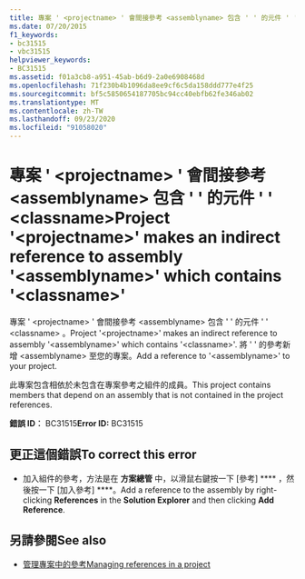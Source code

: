 ```yaml
---
title: 專案 ' <projectname> ' 會間接參考 <assemblyname> 包含 ' ' 的元件 ' ' <classname>
ms.date: 07/20/2015
f1_keywords:
- bc31515
- vbc31515
helpviewer_keywords:
- BC31515
ms.assetid: f01a3cb8-a951-45ab-b6d9-2a0e6908468d
ms.openlocfilehash: 71f230b4b1096da8ee9cf6c5da158ddd777e4f25
ms.sourcegitcommit: bf5c5850654187705bc94cc40ebfb62fe346ab02
ms.translationtype: MT
ms.contentlocale: zh-TW
ms.lasthandoff: 09/23/2020
ms.locfileid: "91058020"
---
```

# <a name="project-projectname-makes-an-indirect-reference-to-assembly-assemblyname-which-contains-classname"></a><span data-ttu-id="381ea-102">專案 ' \<projectname> ' 會間接參考 \<assemblyname> 包含 ' ' 的元件 ' ' \<classname></span><span class="sxs-lookup"><span data-stu-id="381ea-102">Project '\<projectname>' makes an indirect reference to assembly '\<assemblyname>' which contains '\<classname>'</span></span>

<span data-ttu-id="381ea-103">專案 ' \<projectname> ' 會間接參考 \<assemblyname> 包含 ' ' 的元件 ' ' \<classname> 。</span><span class="sxs-lookup"><span data-stu-id="381ea-103">Project '\<projectname>' makes an indirect reference to assembly '\<assemblyname>' which contains '\<classname>'.</span></span> <span data-ttu-id="381ea-104">將 ' ' 的參考新增 \<assemblyname> 至您的專案。</span><span class="sxs-lookup"><span data-stu-id="381ea-104">Add a reference to '\<assemblyname>' to your project.</span></span>  
  
 <span data-ttu-id="381ea-105">此專案包含相依於未包含在專案參考之組件的成員。</span><span class="sxs-lookup"><span data-stu-id="381ea-105">This project contains members that depend on an assembly that is not contained in the project references.</span></span>  
  
 <span data-ttu-id="381ea-106">**錯誤 ID︰** BC31515</span><span class="sxs-lookup"><span data-stu-id="381ea-106">**Error ID:** BC31515</span></span>  
  
## <a name="to-correct-this-error"></a><span data-ttu-id="381ea-107">更正這個錯誤</span><span class="sxs-lookup"><span data-stu-id="381ea-107">To correct this error</span></span>  
  
- <span data-ttu-id="381ea-108">加入組件的參考，方法是在 **方案總管** 中，以滑鼠右鍵按一下 [參考] \*\*\*\* ，然後按一下 [加入參考] \*\*\*\*。</span><span class="sxs-lookup"><span data-stu-id="381ea-108">Add a reference to the assembly by right-clicking **References** in the **Solution Explorer** and then clicking **Add Reference**.</span></span>  
  
## <a name="see-also"></a><span data-ttu-id="381ea-109">另請參閱</span><span class="sxs-lookup"><span data-stu-id="381ea-109">See also</span></span>

- [<span data-ttu-id="381ea-110">管理專案中的參考</span><span class="sxs-lookup"><span data-stu-id="381ea-110">Managing references in a project</span></span>](/visualstudio/ide/managing-references-in-a-project)
